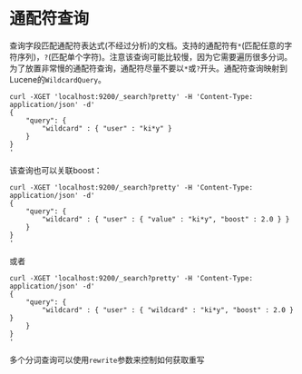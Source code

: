 # 通配符查询

查询字段匹配通配符表达式(不经过分析)的文档。支持的通配符有`*`(匹配任意的字符序列)，`?`(匹配单个字符)。注意该查询可能比较慢，因为它需要遍历很多分词。为了放置非常慢的通配符查询，通配符尽量不要以`*`或`?`开头。通配符查询映射到Lucene的`WildcardQuery`。

```
curl -XGET 'localhost:9200/_search?pretty' -H 'Content-Type: application/json' -d'
{
    "query": {
        "wildcard" : { "user" : "ki*y" }
    }
}
'
```

该查询也可以关联boost：

```
curl -XGET 'localhost:9200/_search?pretty' -H 'Content-Type: application/json' -d'
{
    "query": {
        "wildcard" : { "user" : { "value" : "ki*y", "boost" : 2.0 } }
    }
}
'
```

或者

```
curl -XGET 'localhost:9200/_search?pretty' -H 'Content-Type: application/json' -d'
{
    "query": {
        "wildcard" : { "user" : { "wildcard" : "ki*y", "boost" : 2.0 } }
    }
}
'
```

多个分词查询可以使用`rewrite`参数来控制如何获取重写